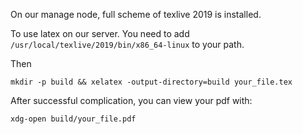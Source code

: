 On our manage node, full scheme of texlive 2019 is installed.

To use latex on our server. You need to add `/usr/local/texlive/2019/bin/x86_64-linux` to your path.

Then
```shell
mkdir -p build && xelatex -output-directory=build your_file.tex
```

After successful complication, you can view your pdf with:
```shell
xdg-open build/your_file.pdf
```